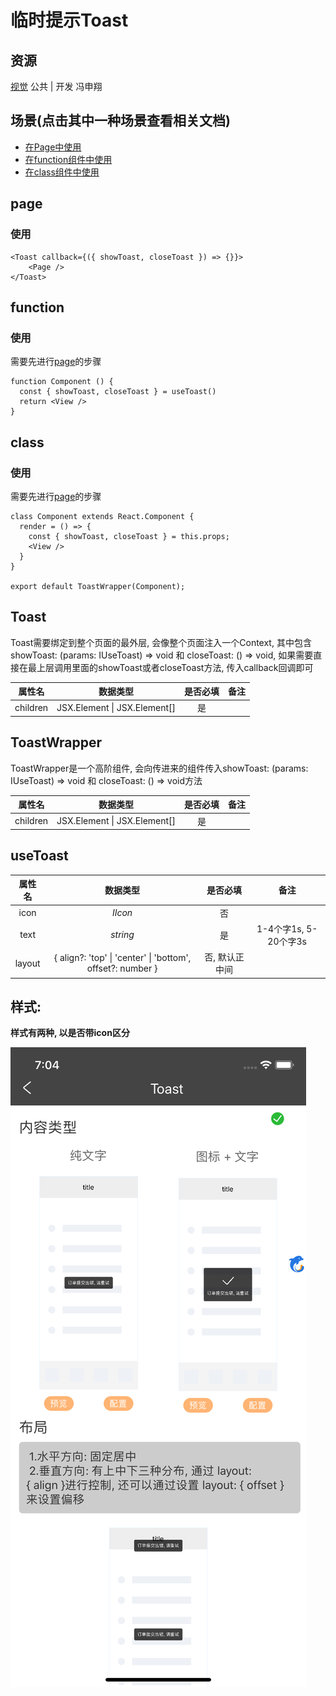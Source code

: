 # 临时提示Toast

## 资源

[视觉](http://cds.ued.ctripcorp.com/?cat=161) 公共  | 开发 冯申翔

## 场景(点击其中一种场景查看相关文档)

* [在Page中使用](#page)
* [在function组件中使用](#function)
* [在class组件中使用](#class)

## page

### 使用

```tsx
<Toast callback={({ showToast, closeToast }) => {}}>
	<Page />
</Toast>
```



## function

### 使用

需要先进行[page](#page)的步骤

```tsx
function Component () {
  const { showToast, closeToast } = useToast()
  return <View />
}
```

## class

### 使用

需要先进行[page](#page)的步骤

```tsx
class Component extends React.Component {
  render = () => {
    const { showToast, closeToast } = this.props;
    <View />
  }
}

export default ToastWrapper(Component); 
```


## Toast

Toast需要绑定到整个页面的最外层, 会像整个页面注入一个Context, 其中包含showToast: (params: IUseToast) => void 和 closeToast: () => void, 如果需要直接在最上层调用里面的showToast或者closeToast方法, 传入callback回调即可

| 属性名 |           数据类型           | 是否必填 | 备注 |
| :----: | :--------------------------: | :------: | :--: |
|  children | JSX.Element \| JSX.Element[] |    是    |      |

## ToastWrapper

ToastWrapper是一个高阶组件, 会向传进来的组件传入showToast: (params: IUseToast) => void 和 closeToast: () => void方法

| 属性名 |           数据类型           | 是否必填 | 备注 |
| :----: | :--------------------------: | :------: | :--: |
|  children | JSX.Element \| JSX.Element[] |    是    |      |


## useToast

| 属性名 |                          数据类型                          |    是否必填    |         备注          |
| :----: | :--------------------------------------------------------: | :------------: | :-------------------: |
|  icon  |                          *IIcon*                           |       否       |                       |
|  text  |                          *string*                          |       是       | 1-4个字1s, 5-20个字3s |
| layout | { align?: 'top' \| 'center' \| 'bottom', offset?: number } | 否, 默认正中间 |                       |



## 样式:
**样式有两种, 以是否带icon区分**

![toast](./image/toast.png#wh3)